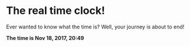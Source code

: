 # The real time clock!

Ever wanted to know what the time is? Well, your journey is about to end!

**The time is Nov 18, 2017, 20:49**